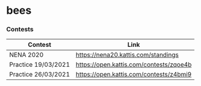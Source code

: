 # bees

### Contests

| Contest | Link |
|---------|------|
| NENA 2020 | https://nena20.kattis.com/standings |
| Practice 19/03/2021 | https://open.kattis.com/contests/zqoe4b |
| Practice 26/03/2021 | https://open.kattis.com/contests/z4bmi9 |

